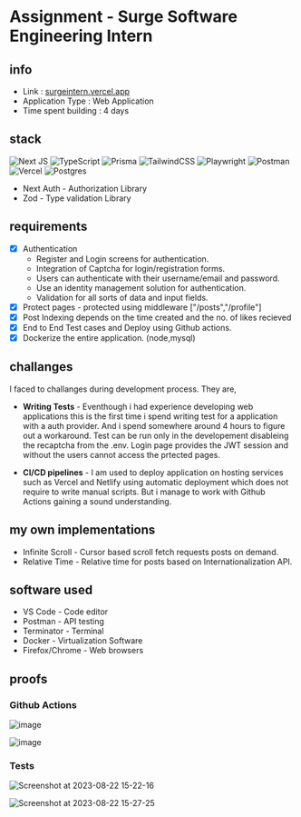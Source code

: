 # Assignment - Surge Software Engineering Intern

## info
- Link : [surgeintern.vercel.app](https://surgeintern.vercel.app)
- Application Type : Web Application
- Time spent building : 4 days

## stack
![Next JS](https://img.shields.io/badge/Next-black?style=for-the-badge&logo=next.js&logoColor=white)  ![TypeScript](https://img.shields.io/badge/typescript-%23007ACC.svg?style=for-the-badge&logo=typescript&logoColor=white) ![Prisma](https://img.shields.io/badge/Prisma-3982CE?style=for-the-badge&logo=Prisma&logoColor=white) ![TailwindCSS](https://img.shields.io/badge/tailwindcss-%2338B2AC.svg?style=for-the-badge&logo=tailwind-css&logoColor=white) ![Playwright](https://img.shields.io/badge/Playwright-45ba4b?style=for-the-badge&logo=Playwright&logoColor=white) ![Postman](https://img.shields.io/badge/Postman-FF6C37?style=for-the-badge&logo=Postman&logoColor=white) ![Vercel](https://img.shields.io/badge/Vercel-000000?style=for-the-badge&logo=vercel&logoColor=white)
![Postgres](https://img.shields.io/badge/PostgreSQL-316192?style=for-the-badge&logo=postgresql&logoColor=white) 
- Next Auth - Authorization Library
- Zod - Type validation Library

## requirements
- [x] Authentication
    - Register and Login screens for authentication.
    - Integration of Captcha for login/registration forms.
    - Users can authenticate with their username/email and password.
    - Use an identity management solution for authentication.
    - Validation for all sorts of data and input fields.
- [x] Protect pages - protected using middleware ["/posts","/profile"]
- [x] Post Indexing depends on the time created and the no. of likes recieved
- [x] End to End Test cases and Deploy using Github actions.
- [x] Dockerize the entire application. (node,mysql)

## challanges
I faced to challanges during development process. They are,
- **Writing Tests** - Eventhough i had experience developing web applications this is the first time i spend writing test for a application with a auth provider. And i spend somewhere around 4 hours to figure out a workaround. Test can be run only in the developement disableing the recaptcha from the .env. Login page provides the JWT session and without the users cannot access the prtected pages.

- **CI/CD pipelines** - I am used to  deploy application on hosting services such as Vercel and Netlify using automatic deployment which does not require to write manual scripts. But i manage to work with Github Actions gaining a sound understanding.

## my own implementations
- Infinite Scroll - Cursor based scroll fetch requests posts on demand.
- Relative Time -  Relative time for posts based on Internationalization API.

## software used
- VS Code - Code editor
- Postman - API testing
- Terminator - Terminal
- Docker - Virtualization Software
- Firefox/Chrome - Web browsers

## proofs
### Github Actions
![image](https://github.com/0xbyt3z/surge-assignment/assets/40062006/658fc06e-fbc2-45e7-be02-e4359b46d971)

![image](https://github.com/0xbyt3z/surge-assignment/assets/40062006/c7bf54f3-7047-4fac-a9e6-8b890e14a57d)

### Tests
![Screenshot at 2023-08-22 15-22-16](https://github.com/0xbyt3z/surge-assignment/assets/40062006/cd8aa9ed-9570-4505-aa7b-e3c15dadaa6a)

![Screenshot at 2023-08-22 15-27-25](https://github.com/0xbyt3z/surge-assignment/assets/40062006/ea4834bd-cf75-4f52-866c-5da92617d192)
